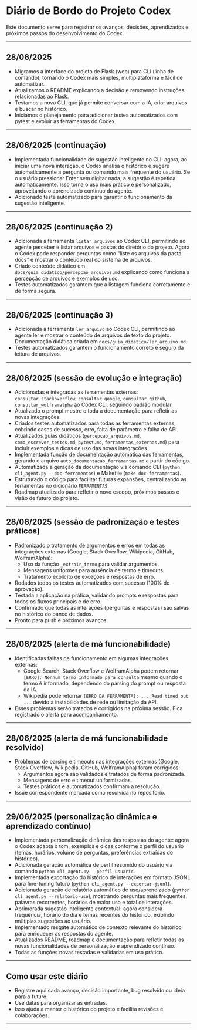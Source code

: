 # Diário de Bordo do Projeto Codex

Este documento serve para registrar os avanços, decisões, aprendizados e próximos passos do desenvolvimento do Codex.

---

## 28/06/2025
- Migramos a interface do projeto de Flask (web) para CLI (linha de comando), tornando o Codex mais simples, multiplataforma e fácil de automatizar.
- Atualizamos o README explicando a decisão e removendo instruções relacionadas ao Flask.
- Testamos a nova CLI, que já permite conversar com a IA, criar arquivos e buscar no histórico.
- Iniciamos o planejamento para adicionar testes automatizados com pytest e evoluir as ferramentas do Codex.

---

## 28/06/2025 (continuação)
- Implementada funcionalidade de sugestão inteligente no CLI: agora, ao iniciar uma nova interação, o Codex analisa o histórico e sugere automaticamente a pergunta ou comando mais frequente do usuário. Se o usuário pressionar Enter sem digitar nada, a sugestão é repetida automaticamente. Isso torna o uso mais prático e personalizado, aproveitando o aprendizado contínuo do agente.
- Adicionado teste automatizado para garantir o funcionamento da sugestão inteligente.

---

## 28/06/2025 (continuação 2)
- Adicionada a ferramenta `listar_arquivos` ao Codex CLI, permitindo ao agente perceber e listar arquivos e pastas do diretório do projeto. Agora o Codex pode responder perguntas como "liste os arquivos da pasta docs" e mostrar o conteúdo real do sistema de arquivos.
- Criado conteúdo didático em `docs/guia_didatico/percepcao_arquivos.md` explicando como funciona a percepção de arquivos e exemplos de uso.
- Testes automatizados garantem que a listagem funciona corretamente e de forma segura.

---

## 28/06/2025 (continuação 3)
- Adicionada a ferramenta `ler_arquivo` ao Codex CLI, permitindo ao agente ler e mostrar o conteúdo de arquivos de texto do projeto. Documentação didática criada em `docs/guia_didatico/ler_arquivo.md`.
- Testes automatizados garantem o funcionamento correto e seguro da leitura de arquivos.

---

## 28/06/2025 (sessão de evolução e integração)
- Adicionadas e integradas as ferramentas externas: `consultar_stackoverflow`, `consultar_google`, `consultar_github`, `consultar_wolframalpha` ao Codex CLI, seguindo padrão modular.
- Atualizado o prompt mestre e toda a documentação para refletir as novas integrações.
- Criados testes automatizados para todas as ferramentas externas, cobrindo casos de sucesso, erro, falta de parâmetro e falha de API.
- Atualizados guias didáticos (`percepcao_arquivos.md`, `como_escrever_testes.md`, `pytest.md`, `ferramentas_externas.md`) para incluir exemplos e dicas de uso das novas integrações.
- Implementada função de documentação automática das ferramentas, gerando o arquivo `auto_documentacao_ferramentas.md` a partir do código.
- Automatizada a geração da documentação via comando CLI (`python cli_agent.py --doc-ferramentas`) e Makefile (`make doc-ferramentas`).
- Estruturado o código para facilitar futuras expansões, centralizando as ferramentas no dicionário `FERRAMENTAS`.
- Roadmap atualizado para refletir o novo escopo, próximos passos e visão de futuro do projeto.

---

## 28/06/2025 (sessão de padronização e testes práticos)
- Padronizado o tratamento de argumentos e erros em todas as integrações externas (Google, Stack Overflow, Wikipedia, GitHub, WolframAlpha):
    - Uso da função `_extrair_termo` para validar argumentos.
    - Mensagens uniformes para ausência de termo e timeouts.
    - Tratamento explícito de exceções e respostas de erro.
- Rodados todos os testes automatizados com sucesso (100% de aprovação).
- Testada a aplicação na prática, validando prompts e respostas para todos os fluxos principais e de erro.
- Confirmado que todas as interações (perguntas e respostas) são salvas no histórico do banco de dados.
- Pronto para push e próximos avanços.

---

## 28/06/2025 (alerta de má funcionabilidade)
- Identificadas falhas de funcionamento em algumas integrações externas:
    - Google Search, Stack Overflow e WolframAlpha podem retornar `[ERRO]: Nenhum termo informado para consulta` mesmo quando o termo é informado, dependendo do parsing do prompt ou resposta da IA.
    - Wikipedia pode retornar `[ERRO DA FERRAMENTA]: ... Read timed out ...` devido a instabilidades de rede ou limitação da API.
- Esses problemas serão tratados e corrigidos na próxima sessão. Fica registrado o alerta para acompanhamento.

---

## 28/06/2025 (alerta de má funcionabilidade resolvido)
- Problemas de parsing e timeouts nas integrações externas (Google, Stack Overflow, Wikipedia, GitHub, WolframAlpha) foram corrigidos:
    - Argumentos agora são validados e tratados de forma padronizada.
    - Mensagens de erro e timeout uniformizadas.
    - Testes práticos e automatizados confirmam a resolução.
- Issue correspondente marcada como resolvida no repositório.

---

## 29/06/2025 (personalização dinâmica e aprendizado contínuo)
- Implementada personalização dinâmica das respostas do agente: agora o Codex adapta o tom, exemplos e dicas conforme o perfil do usuário (temas, horários, volume de perguntas, preferências extraídas do histórico).
- Adicionada geração automática de perfil resumido do usuário via comando `python cli_agent.py --perfil-usuario`.
- Implementada exportação do histórico de interações em formato JSONL para fine-tuning futuro (`python cli_agent.py --exportar-jsonl`).
- Adicionada geração de relatório automático de uso/aprendizado (`python cli_agent.py --relatorio-uso`), mostrando perguntas mais frequentes, palavras recorrentes, horários de maior uso e total de interações.
- Aprimorada sugestão inteligente contextual: agora considera frequência, horário do dia e temas recentes do histórico, exibindo múltiplas sugestões ao usuário.
- Implementado resgate automático de contexto relevante do histórico para enriquecer as respostas do agente.
- Atualizados README, roadmap e documentação para refletir todas as novas funcionalidades de personalização e aprendizado contínuo.
- Todas as funções novas testadas e validadas em uso prático.

---

## Como usar este diário
- Registre aqui cada avanço, decisão importante, bug resolvido ou ideia para o futuro.
- Use datas para organizar as entradas.
- Isso ajuda a manter o histórico do projeto e facilita revisões e colaborações.

---

